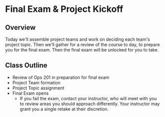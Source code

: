 # Final Exam & Project Kickoff

## Overview

Today we'll assemble project teams and work on deciding each team's project topic. Then we'll gather for a review of the course to day, to prepare you for the final exam. Then the final exam will be unlocked for you to take.

## Class Outline

- Review of Ops 201 in preparation for final exam
- Project Team formation
- Project Topic assignment
- Final Exam opens
  - If you fail the exam, contact your instructor, who will meet with you to review areas you should approach differently. Your instructor may grant you a single retake at their discretion.
